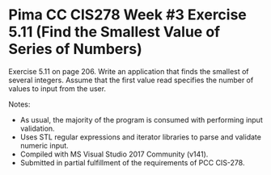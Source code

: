 # Pima CC CIS278 Week #3 Exercise 5.11 (Find the Smallest Value of Series of Numbers)

Exercise 5.11 on page 206. Write an application that finds the smallest 
of several integers. Assume that the first value read specifies the 
number of values to input from the user.

Notes:
* As usual, the majority of the program is consumed with performing input validation.
* Uses STL regular expressions and iterator libraries to parse and validate numeric input.
* Compiled with MS Visual Studio 2017 Community (v141).
* Submitted in partial fulfillment of the requirements of PCC CIS-278.
